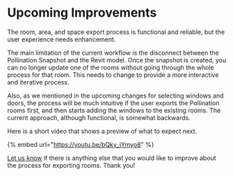 # Upcoming Improvements

The room, area, and space export process is functional and reliable, but the user experience needs enhancement.

The main limitation of the current workflow is the disconnect between the Pollination Snapshot and the Revit model. Once the snapshot is created, you can no longer update one of the rooms without going through the whole process for that room. This needs to change to provide a more interactive and iterative process.

Also, as we mentioned in the upcoming changes for selecting windows and doors, the process will be much intuitive if the user exports the Pollination rooms first, and then starts adding the windows to the existing rooms. The current approach, although functional, is somewhat backwards.

Here is a short video that shows a preview of what to expect next.

{% embed url="https://youtu.be/bQkv_jYmyo8" %}

[Let us know](https://discourse.pollination.solutions/c/revit-plugin) if there is anything else that you would like to improve about the process for exporting rooms. Thank you!
